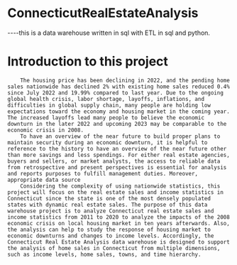 # ConnecticutRealEstateAnalysis
----this is a data warehouse written in sql with ETL in sql and python.

# Introduction to this project

        The housing price has been declining in 2022, and the pending home sales nationwide has declined 2% with existing home sales reduced 0.4% since July 2022 and 19.99% compared to last year. Due to the ongoing global health crisis, labor shortage, layoffs, inflations, and difficulties in global supply chain, many people are holding low expectations toward the economy and housing market in the coming year. The increased layoffs lead many people to believe the economic downturn in the later 2022 and upcoming 2023 may be comparable to the economic crisis in 2008. 
        To have an overview of the near future to build proper plans to maintain security during an economic downturn, it is helpful to reference to the history to have an overview of the near future other than more savings and less spendings. For either real estate agencies, buyers and sellers, or market analysts, the access to reliable data from retrospective and present perspectives is essential for analysis and reports purposes to fulfill management duties. Moreover, appropriate data source 
        Considering the complexity of using nationwide statistics, this project will focus on the real estate sales and income statistics in Connecticut since the state is one of the most densely populated states with dynamic real estate sales. The purpose of this data warehouse project is to analyze Connecticut real estate sales and income statistics from 2011 to 2020 to analyze the impacts of the 2008 economic crisis on local housing market in ten years afterwards. Also, the analysis can help to study the response of housing market to economic downturns and changes to income levels. Accordingly, the Connecticut Real Estate Analysis data warehouse is designed to support the analysis of home sales in Connecticut from multiple dimensions, such as income levels, home sales, towns, and time hierarchy.
